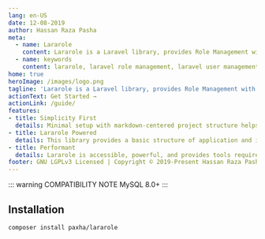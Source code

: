 ```yaml
---
lang: en-US
date: 12-08-2019
author: Hassan Raza Pasha
meta:
  - name: Lararole
    content: Lararole is a Laravel library, provides Role Management with permissions. Basically this library provides a basic structure of application and instructions to use it. Using this manageable structure you can build large and robust applications.Lararole is accessible, powerful, and provides tools required for large, robust applications. Each module belongs to any role and that role has read or write permission. User can't visit module any page without any permission. Even Without write permission User can't perform any action like create, update or delete. These permissions are controlled by middleware permission.read and permission.write.
  - name: keywords
    content: lararole, laravel role management, laravel user management, laravel library, laravel package, laravel management system
home: true
heroImage: /images/logo.png
tagline: 'Lararole is a Laravel library, provides Role Management with permissions.'
actionText: Get Started →
actionLink: /guide/
features:
- title: Simplicity First
  details: Minimal setup with markdown-centered project structure helps you focus on writing.
- title: Lararole Powered
  details: This library provides a basic structure of application and instructions to use it. Using this manageable structure you can build large and robust applications.
- title: Performant
  details: Lararole is accessible, powerful, and provides tools required for large, robust applications.
footer: GNU LGPLv3 Licensed | Copyright © 2019-Present Hassan Raza Pasha
---
```


::: warning COMPATIBILITY NOTE
MySQL 8.0+
:::

## Installation

    composer install paxha/lararole
